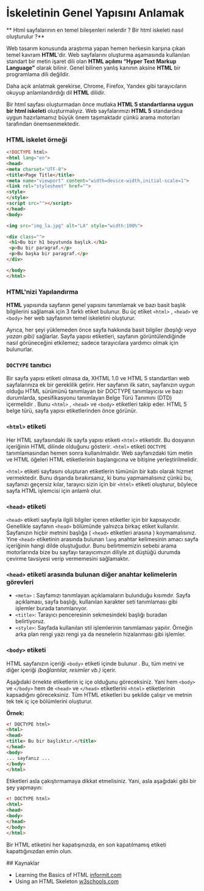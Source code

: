 # İskeletinin Genel Yapısını Anlamak

** Html sayfalarının en temel bileşenleri nelerdir ? Bir html iskeleti nasıl oluşturulur ?**

Web tasarım konusunda araştırma yapan hemen herkesin karşına çıkan temel kavram **HTML**'dir. Web sayfalarını oluşturma aşamasında kullanılan standart bir metin işaret dili olan **HTML açılımı** **“Hyper Text Markup Language”** olarak bilinir. Genel bilinen yanlış kanının aksine **HTML** bir programlama dili değildir. 

Daha açık anlatmak gerekirse, Chrome, Firefox, Yandex gibi tarayıcıların okuyup anlamlandırdığı dil **HTML** dilidir.

Bir html sayfası oluşturmadan önce mutlaka **HTML 5 standartlarına uygun bir html iskeleti** oluşturmalıyız. Web sayfalarımızı **HTML 5** standardına uygun hazırlamamız büyük önem taşımaktadır çünkü arama motorları tarafından önemsenmektedir.

### HTML iskelet örneği

```html
<!DOCTYPE html>
<html lang="en">
<head>
<meta charset="UTF-8">
<title>Page Title</title>
<meta name="viewport" content="width=device-width,initial-scale=1">
<link rel="stylesheet" href="">
<style>
</style>
<script src=""></script>
</head>
<body>

<img src="img_la.jpg" alt="LA" style="width:100%">

<div class="">
 <h1>Bu bir h1 boyutunda başlık.</h1>
 <p>Bu bir paragraf.</p>
 <p>Bu başka bir paragraf.</p>
</div>

</body>
</html>
```

### HTML'nizi Yapılandırma
**HTML** yapısında sayfanın genel yapısını tanımlamak ve bazı basit başlık bilgilerini sağlamak için 3 farklı etiket bulunur. Bu üç etiket `<html>` , `<head>` ve `<body>` her web sayfasının temel iskeletini oluşturur. 

Ayrıca, her şeyi yüklemeden önce sayfa hakkında basit bilgiler *(başlığı veya yazarı gibi)* sağlarlar. Sayfa yapısı etiketleri, sayfanın görüntülendiğinde nasıl görüneceğini etkilemez; sadece tarayıcılara yardımcı olmak için bulunurlar.

### `DOCTYPE` tanıtıcı
Bir sayfa yapısı etiketi olmasa da, XHTML 1.0 ve HTML 5 standartları web sayfalarınıza ek bir gereklilik getirir. Her sayfanın ilk satırı, sayfanızın uygun olduğu HTML sürümünü tanımlayan bir DOCTYPE tanımlayıcısı ve bazı durumlarda, spesifikasyonu tanımlayan Belge Türü Tanımını (DTD) içermelidir . Bunu `<html>` , `<head>` ve `<body>` etiketleri takip eder. HTML 5 belge türü, sayfa yapısı etiketlerinden önce görünür.

### `<html>` etiketi
Her HTML sayfasındaki ilk sayfa yapısı etiketi `<html>` etiketidir. Bu dosyanın içeriğinin HTML dilinde olduğunu gösterir. `<html>` etiketi `DOCTYPE` tanımlamasından hemen sonra kullanılmalıdır. Web sayfanızdaki tüm metin ve HTML öğeleri HTML etiketlerinin başlangıcına ve bitişine yerleştirilmelidir.

`<html>` etiketi sayfasını oluşturan etiketlerin tümünün bir kabı olarak hizmet vermektedir. Bunu dışarıda bırakırsanız, ki bunu yapmamalısınız çünkü bu, sayfanızı geçersiz kılar, tarayıcı sizin için bir `<html>` etiketi oluşturur, böylece sayfa HTML işlemcisi için anlamlı olur.

### `<head>` etiketi
`<head>` etiketi sayfayla ilgili bilgiler içeren etiketler için bir kapsayıcıdır. Genellikle sayfanın `<head>` bölümünde yalnızca birkaç etiket kullanılır. Sayfanızın hiçbir metnini başlığa ( `<head>` etiketleri arasına ) koymamalısınız. Yine `<head>` etiketinin arasında bulunan `lang` anahtar kelimesinin amacı sayfa içeriğinin hangi dilde oluştuğudur. Bunu belirtmemizin sebebi arama motorlarında bize bu sayfayı tarayıcımızın diliyle zıt düştüğü durumda çevirme tavsiyesi verip vermemesini sağlamaktır.

### `<head>` etiketi arasında bulunan diğer anahtar kelimelerin görevleri
- `<meta>` : Sayfamızı tanımlayan açıklamaların bulunduğu kısımdır. Sayfa açıklaması, sayfa başlığı, kullanılan karakter seti tanımlaması gibi işlemler burada tanımlanıyor.
- `<title>`: Tarayıcı penceresinin sekmesindeki başlığı buradan belirtiyoruz.
- `<style>`: Sayfada kullanılan stil işlemlerinin tanımlaması yapılır. Örneğin arka plan rengi yazı rengi ya da nesnelerin hizalanması gibi işlemler.

### `<body>` etiketi
HTML sayfanızın içeriği `<body>` etiketi içinde bulunur . Bu, tüm metni ve diğer içeriği *(bağlantılar, resimler vb.)* içerir. 

Aşağıdaki örnekte etiketlerin iç içe olduğunu göreceksiniz. Yani hem  `<body>` ve `</body>` hem de `<head>` ve `</head>` etiketlerini  `<html>` etiketlerinin kapsadığını göreceksiniz. Tüm HTML etiketleri bu şekilde çalışır ve metnin tek tek iç içe bölümlerini oluşturur.

**Örnek:**
```html
<! DOCTYPE html> 
<html> 
<head> 
<title> Bu bir başlıktır.</title> 
</head> 
<body> 
... sayfanız ... 
</body> 
</html>
```

Etiketleri asla çakıştırmamaya dikkat etmelisiniz. Yani, asla aşağıdaki gibi bir şey yapmayın:

```html
<! DOCTYPE html> 
<html> 
<head> 
<body> 
</head> 
</body> 
</html>
```

Bir HTML etiketini her kapatışınızda, en son kapatılmamış etiketi kapattığınızdan emin olun.

## Kaynaklar
- Learning the Basics of HTML [informit.com](https://www.informit.com/articles/article.aspx?p=2472081)
- Using an HTML Skeleton [w3schools.com](https://www.w3schools.com/w3css/w3css_web_html.asp)